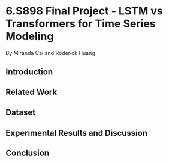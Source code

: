 # 6.S898 Final Project - LSTM vs Transformers for Time Series Modeling

By Miranda Cai and Roderick Huang

## Introduction

## Related Work

## Dataset

## Experimental Results and Discussion

## Conclusion

